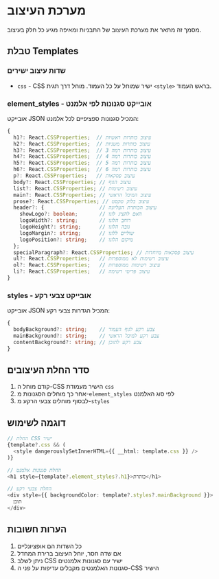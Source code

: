 # מערכת העיצוב

מסמך זה מתאר את מערכת העיצוב של התבניות ומאיפה מגיע כל חלק בעיצוב.

## טבלת Templates

### שדות עיצוב ישירים

- `css` - CSS ישיר שמוחל על כל העמוד. מוחל דרך תגית `<style>` בראש העמוד.

### element_styles - אובייקט סגנונות לפי אלמנט

אובייקט JSON המכיל סגנונות ספציפיים לכל אלמנט:

```typescript
{
  h1?: React.CSSProperties;  // עיצוב כותרות ראשיות
  h2?: React.CSSProperties;  // עיצוב כותרות משניות
  h3?: React.CSSProperties;  // עיצוב כותרות רמה 3
  h4?: React.CSSProperties;  // עיצוב כותרות רמה 4
  h5?: React.CSSProperties;  // עיצוב כותרות רמה 5
  h6?: React.CSSProperties;  // עיצוב כותרות רמה 6
  p?: React.CSSProperties;   // עיצוב פסקאות
  body?: React.CSSProperties; // עיצוב הגוף
  list?: React.CSSProperties; // עיצוב רשימות
  main?: React.CSSProperties; // עיצוב המיכל הראשי
  prose?: React.CSSProperties; // עיצוב בלוק טקסט
  header?: {                  // עיצוב הכותרת העליונה
    showLogo?: boolean;       // האם להציג לוגו
    logoWidth?: string;       // רוחב הלוגו
    logoHeight?: string;      // גובה הלוגו
    logoMargin?: string;      // שוליים ללוגו
    logoPosition?: string;    // מיקום הלוגו
  };
  specialParagraph?: React.CSSProperties; // עיצוב פסקאות מיוחדות
  ul?: React.CSSProperties;   // עיצוב רשימות לא ממוספרות
  ol?: React.CSSProperties;   // עיצוב רשימות ממוספרות
  li?: React.CSSProperties;   // עיצוב פריטי רשימה
}
```

### styles - אובייקט צבעי רקע

אובייקט JSON המכיל הגדרות צבעי רקע:

```typescript
{
  bodyBackground?: string;    // צבע רקע לגוף העמוד
  mainBackground?: string;    // צבע רקע למיכל הראשי
  contentBackground?: string; // צבע רקע לתוכן
}
```

## סדר החלת העיצובים

1. קודם מוחל ה-CSS הישיר מעמודת `css`
2. אחר כך מוחלים הסגנונות מ-`element_styles` לפי סוג האלמנט
3. לבסוף מוחלים צבעי הרקע מ-`styles`

## דוגמה לשימוש

```typescript
// החלת CSS ישיר
{template?.css && (
  <style dangerouslySetInnerHTML={{ __html: template.css }} />
)}

// החלת סגנונות אלמנט
<h1 style={template?.element_styles?.h1}>כותרת</h1>

// החלת צבעי רקע
<div style={{ backgroundColor: template?.styles?.mainBackground }}>
  תוכן
</div>
```

## הערות חשובות

1. כל השדות הם אופציונליים
2. אם שדה חסר, יוחל העיצוב ברירת המחדל
3. ניתן לשלב CSS ישיר עם סגנונות אלמנטים
4. סגנונות האלמנטים מקבלים עדיפות על פני ה-CSS הישיר 